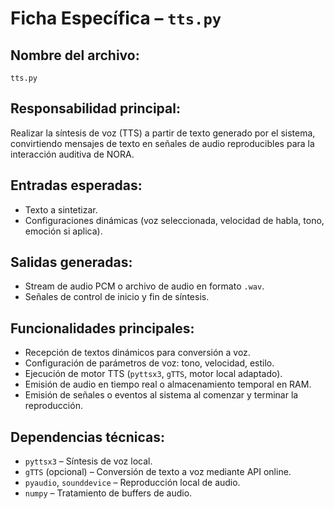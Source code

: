 # Ficha Específica – `tts.py`

## Nombre del archivo:
`tts.py`

## Responsabilidad principal:
Realizar la síntesis de voz (TTS) a partir de texto generado por el sistema, convirtiendo mensajes de texto en señales de audio reproducibles para la interacción auditiva de NORA.

## Entradas esperadas:
- Texto a sintetizar.
- Configuraciones dinámicas (voz seleccionada, velocidad de habla, tono, emoción si aplica).

## Salidas generadas:
- Stream de audio PCM o archivo de audio en formato `.wav`.
- Señales de control de inicio y fin de síntesis.

## Funcionalidades principales:
- Recepción de textos dinámicos para conversión a voz.
- Configuración de parámetros de voz: tono, velocidad, estilo.
- Ejecución de motor TTS (`pyttsx3`, `gTTS`, motor local adaptado).
- Emisión de audio en tiempo real o almacenamiento temporal en RAM.
- Emisión de señales o eventos al sistema al comenzar y terminar la reproducción.

## Dependencias técnicas:
- `pyttsx3` – Síntesis de voz local.
- `gTTS` (opcional) – Conversión de texto a voz mediante API online.
- `pyaudio`, `sounddevice` – Reproducción local de audio.
- `numpy` – Tratamiento de buffers de audio.

